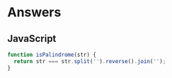 # Answers

## JavaScript

```js
function isPalindrome(str) {
  return str === str.split('').reverse().join('');
}
```